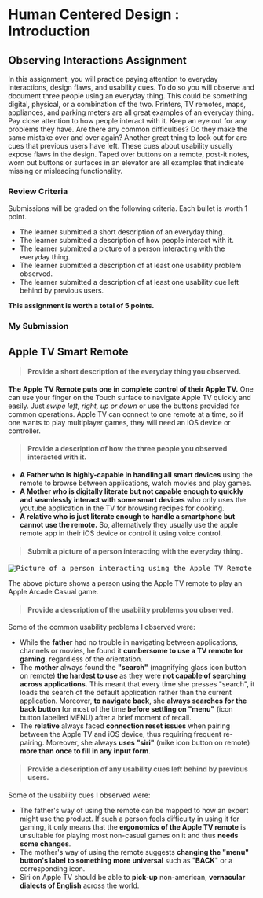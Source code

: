 # Human Centered Design : Introduction

## **Observing Interactions** Assignment

In this assignment, you will practice paying attention to everyday interactions, design flaws, and usability cues. To do so you will observe and document three people using an everyday thing. This could be something digital, physical, or a combination of the two. Printers, TV remotes, maps, appliances, and parking meters are all great examples of an everyday thing. Pay close attention to how people interact with it. Keep an eye out for any problems they have. Are there any common difficulties? Do they make the same mistake over and over again? Another great thing to look out for are cues that previous users have left. These cues about usability usually expose flaws in the design. Taped over buttons on a remote, post-it notes, worn out buttons or surfaces in an elevator are all examples that indicate missing or misleading functionality.

### Review Criteria

Submissions will be graded on the following criteria. Each bullet is worth 1 point.

- The learner submitted a short description of an everyday thing.
- The learner submitted a description of how people interact with it.
- The learner submitted a picture of a person interacting with the everyday thing.
- The learner submitted a description of at least one usability problem observed.
- The learner submitted a description of at least one usability cue left behind by previous users.

 **This assignment is worth a total of 5 points.**  

### My Submission
## **Apple TV Smart Remote**

> #### Provide a short description of the everyday thing you observed.

**The Apple TV Remote puts one in complete control of their Apple TV.** One can use your finger on the Touch surface to navigate Apple TV quickly and easily. Just *swipe* *left, right, up or down* or use the buttons provided for common operations. Apple TV can connect to one remote at a time, so if one wants to play multiplayer games, they will need an iOS device or controller.

> #### Provide a description of how the three people you observed interacted with it.

- **A Father who is highly-capable in handling all smart devices** using the remote to browse between applications, watch movies and play games.
- **A Mother who is digitally literate but not capable enough to quickly and seamlessly interact with some smart devices** who only uses the youtube application in the TV for browsing recipes for cooking.
- **A relative who is just literate enough to handle a smartphone but cannot use the remote.** So, alternatively they usually use the apple remote app in their iOS device or control it using voice control.

> #### Submit a picture of a person interacting with the everyday thing.

<kbd>![Picture of a person interacting using the Apple TV Remote](https://coursera-assessments.s3.amazonaws.com/assessments/1614308550789/85e590f1-4074-46c5-a35b-c508711f5add/Where-Cards-Fall-Apple-TV-Apple-Arcade.jpg)</kbd>

The above picture shows a person using the Apple TV remote to play an Apple Arcade Casual game.

> #### Provide a description of the usability problems you observed.

Some of the common usability problems I observed were:  

- While the **father** had no trouble in navigating between applications, channels or movies, he found it **cumbersome to use a TV remote for gaming**, regardless of the orientation.   
- The **mother** always found the **"search"** (magnifying glass icon button on remote) **the hardest to use** as they were **not capable of searching across applications.** This meant that every time she presses "search", it loads the search of the default application rather than the current application. Moreover, **to navigate back**, she **always searches for the back button** for most of the time **before settling on "menu"** (icon button labelled MENU) after a brief moment of recall.  
- The **relative** always faced **connection reset issues** when pairing between the Apple TV and iOS device, thus requiring frequent re-pairing. Moreover, she always **uses "siri"** (mike icon button on remote) **more than once to fill in any input form**.

> #### Provide a description of any usability cues left behind by previous users.

Some of the usability cues I observed were:   

* The father's way of using the remote can be mapped to how an expert might use the product. If such a person feels difficulty in using it for gaming, it only means that the **ergonomics of the Apple TV remote** is unsuitable for playing most non-casual games on it and thus **needs some changes**.  
* The mother's way of using the remote suggests **changing the "menu" button's label** **to something more** **universal** such as "**BACK**" or a corresponding icon.
* Siri on Apple TV should be able to **pick-up** non-american, **vernacular dialects of English** across the world.

